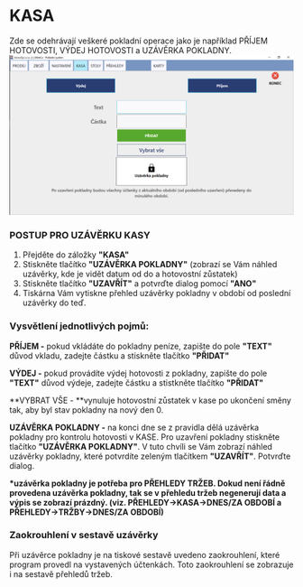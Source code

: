 # KASA

Zde se odehrávají veškeré pokladní operace jako je například PŘÍJEM HOTOVOSTI, VÝDEJ HOTOVOSTI a UZÁVĚRKA POKLADNY.![](/assets/kasa.PNG)

### POSTUP PRO UZÁVĚRKU KASY

1. Přejděte do záložky **"KASA"**
2. Stiskněte tlačítko **"UZÁVĚRKA POKLADNY"** \(zobrazí se Vám náhled uzávěrky, kde je vidět datum od do a hotovostní zůstatek\)
3. Stiskněte tlačítko **"UZAVŘÍT"** a potvrďte dialog pomocí **"ANO"**
4. Tiskárna Vám vytiskne přehled uzávěrky pokladny v období od poslední uzávěrky do teď.

### **Vysvětlení jednotlivých pojmů:**

**PŘÍJEM -** pokud vkládáte do pokladny peníze, zapište do pole **"TEXT"** důvod vkladu, zadejte částku a stiskněte tlačítko **"PŘIDAT"**

**VÝDEJ -** pokud provádíte výdej hotovosti z pokladny, zapište do pole **"TEXT"** důvod výdeje, zadejte částku a stistkněte tlačítko **"PŘIDAT"**

**VYBRAT VŠE - **vynuluje hotovostní zůstatek v kase po ukončení směny tak, aby byl stav pokladny na nový den 0.

**UZÁVĚRKA POKLADNY -** na konci dne se z pravidla dělá uzávěrka pokladny pro kontrolu hotovosti v KASE. Pro uzavření pokladny stiskněte tlačítko **"UZÁVĚRKA POKLADNY"**. V tuto chvíli se Vám zobrazí náhled uzávěrky pokladny, které potvrdíte zeleným tlačítkem **"UZAVŘÍT"**. Potvrďte dialog.

**\*uzávěrka pokladny je potřeba pro PŘEHLEDY TRŽEB. Dokud není řádně provedena uzávěrka pokladny, tak se v přehledu tržeb negenerují data a výpis se zobrazí prázdný. \(viz. PŘEHLEDY-&gt;KASA-&gt;DNES/ZA OBDOBÍ a PŘEHLEDY-&gt;TRŽBY-&gt;DNES/ZA OBDOBÍ\)**

### **Zaokrouhlení v sestavě uzávěrky**

Při uzávěrce pokladny je na tiskové sestavě uvedeno zaokrouhlení, které program provedl na vystavených účtenkách. Toto zaokrouhlení se zobrazuje i na sestavě přehledů tržeb.

